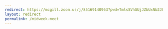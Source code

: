 ```yaml
---
redirect: https://mcgill.zoom.us/j/85169140963?pwd=TmlsSVhGUjJZbUxNb2JOdENRck1Mdz09
layout: redirect
permalink: /midweek-meet
---
```

